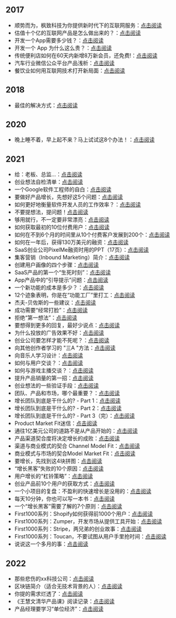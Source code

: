 ## 2017
* 顺势而为，枫致科技为你提供新时代下的互联网服务：[点击阅读](https://mp.weixin.qq.com/s?__biz=MzU5MTA1OTg1NQ==&mid=2247483654&idx=1&sn=adf444dfa7acc6f261a5510b2b8bd828&chksm=fe358fe6c94206f0120c4fb134fbc02dbb7e7c6d1160589dd392fab6a991cdeaeca6d1f14915&token=1981590995&lang=zh_CN#rd)
* 估值十个亿的互联网产品是怎么做出来的？：[点击阅读](https://mp.weixin.qq.com/s?__biz=MzU5MTA1OTg1NQ==&mid=2247483663&idx=1&sn=5fd6971e6a0d5bab8e56b05ec75f00ec&chksm=fe358fefc94206f9bb22a70d4cf22bc16d35ac8300f84124ecb76860a88a2acf752aac3e4598&token=1981590995&lang=zh_CN#rd)
* 开发一个App需要多少钱？：[点击阅读](https://mp.weixin.qq.com/s?__biz=MzU5MTA1OTg1NQ==&mid=2247483666&idx=1&sn=1900a11491483414cab5decc70c29c7c&chksm=fe358ff2c94206e42857171b26e680f28ffe7eda939d851925a9dbf8f6df3e69659a7811830a&token=1981590995&lang=zh_CN#rd)
* 开发一个 App 为什么这么贵？：[点击阅读](https://mp.weixin.qq.com/s?__biz=MzU5MTA1OTg1NQ==&mid=2247483673&idx=1&sn=516b15187b577971c438c1beca514dfb&chksm=fe358ff9c94206ef1fc392c10d12ad4dea9e9b73b7404716f398e8da6d7ddf91a51fe7da14c3&token=1981590995&lang=zh_CN#rd)
* 传统便利店如何在60天内新增8万新会员，还免费!：[点击阅读](https://mp.weixin.qq.com/s?__biz=MzU5MTA1OTg1NQ==&mid=2247483674&idx=1&sn=0cef404ffef4da1c3d2293ccb3db9c4c&chksm=fe358ffac94206ecdc9f98e3413a83d0e8b36f03acacc5f58557a39e2ddc6a4191bfa06fd052&token=1981590995&lang=zh_CN#rd)
* 汽车行业微信公众平台产品浅析：[点击阅读](https://mp.weixin.qq.com/s?__biz=MzU5MTA1OTg1NQ==&mid=2247483676&idx=1&sn=b2f264e00dc4de7e0d03ca9a8040ba51&chksm=fe358ffcc94206eae3818c1a889bf0a1ffdc705eb07206cdc20bdee905b893cdbe3ba83aaf54&token=1981590995&lang=zh_CN#rd)
* 餐饮业如何用互联网技术打开新局面：[点击阅读](https://mp.weixin.qq.com/s?__biz=MzU5MTA1OTg1NQ==&mid=2247483684&idx=1&sn=13e7d13a2e9b0fafbaf3e39e2fc62b16&chksm=fe358fc4c94206d2e59c322ca68b9a1e7f037f04647b4d8390ba85e89ff54f42336e7ae95d77&token=1981590995&lang=zh_CN#rd)  

## 2018
* 最佳的解决方式：[点击阅读](https://mp.weixin.qq.com/s?__biz=MzAxNTg1NTUzMQ==&mid=2247483669&idx=1&sn=c6ee5e794549141d4ee06d4a49866c68&chksm=9bfcfbd1ac8b72c7308cd20b4a9c8feb0fe3470dfd65f194647a2abd7ccba383a653192c8f86&token=456141648&lang=zh_CN#rd)

## 2020
* 晚上睡不着，早上起不来？马上试试这8个办法！：[点击阅读](https://mp.weixin.qq.com/s?__biz=MzAxNTg1NTUzMQ==&mid=2247483681&idx=1&sn=7731772d5caceae97fadb8b590de6dc7&chksm=9bfcfbe5ac8b72f32ab3aff4d49c9cfa9199063b2263bf6e95004d1dea7d977d6ec78f762a43&token=456141648&lang=zh_CN#rd)

## 2021
* 给：老板、总监...：[点击阅读](https://mp.weixin.qq.com/s?__biz=MzAxNTg1NTUzMQ==&mid=2247483696&idx=1&sn=cb534c5740756d38d2e684b5a5201d42&chksm=9bfcfbf4ac8b72e27677d428e71ec30d6e537730243676472ebbc8a43ad82c04ea126ec27ecd&token=456141648&lang=zh_CN#rd)
* 创业想法自检清单：[点击阅读](https://mp.weixin.qq.com/s?__biz=MzAxNTg1NTUzMQ==&mid=2247483700&idx=1&sn=9ccf70d820fc9a762634638310c27ee1&chksm=9bfcfbf0ac8b72e619ed4294844857dc2b0e65b24da84b6aa2c88fdc66f406afb652cc84be17&token=456141648&lang=zh_CN#rd)
* 一个Google软件工程师的自白：[点击阅读](https://mp.weixin.qq.com/s?__biz=MzAxNTg1NTUzMQ==&mid=2247483704&idx=1&sn=e2ac454c2b01c87a7da5e8ee68d4ea60&chksm=9bfcfbfcac8b72ea955124dc3b32a9349abe2ef764538b413f5fcc83ef3e3d6f9768de697b78&token=456141648&lang=zh_CN#rd)
* 要做好产品增长，先想好这5个问题：[点击阅读](https://mp.weixin.qq.com/s?__biz=MzAxNTg1NTUzMQ==&mid=2247483708&idx=1&sn=99c189d5d39002f0b2a43ef3a7e8ce24&chksm=9bfcfbf8ac8b72ee9915e35b69c6caef7a3aa89c08864216f26ddf9177324cbbdce64ada51d7&token=456141648&lang=zh_CN#rd)
* 如何更好地衡量软件开发人员的工作效率？：[点击阅读](https://mp.weixin.qq.com/s?__biz=MzAxNTg1NTUzMQ==&mid=2247483713&idx=1&sn=0f3d098e1010761895a67e2cb56e6204&chksm=9bfcfb85ac8b72930209ed31fbc0d238b6a699c1a0c2320c18892815f500f8d94dea99beb240&token=456141648&lang=zh_CN#rd)
* 不要提想法，提问题！[点击阅读](https://mp.weixin.qq.com/s?__biz=MzAxNTg1NTUzMQ==&mid=2247483722&idx=1&sn=1827babaf8d63eeebcda380f7eec5b58&chksm=9bfcfb8eac8b7298a40c07c52e104850a4cb969e49ef499a82752de44085abe30ede0d4e4ed8&token=456141648&lang=zh_CN#rd)
* 够用就行，不一定要非常漂亮：[点击阅读](https://mp.weixin.qq.com/s?__biz=MzAxNTg1NTUzMQ==&mid=2247483729&idx=1&sn=d7522ba21030346b8498e830fd19eccd&chksm=9bfcfb95ac8b7283a5291f19485ea6905c0d9653679533db90fae4efb84541dfe02efe8930de&token=456141648&lang=zh_CN#rd)
* 如何获取最初的10位付费用户：[点击阅读](https://mp.weixin.qq.com/s?__biz=MzAxNTg1NTUzMQ==&mid=2247483739&idx=1&sn=c171525b3cc073ecee1c1c4069cdadd8&chksm=9bfcfb9fac8b72896168347fd0ed4318997f0564aa7292a925c3fdbe63db347188e5dfae7195&token=456141648&lang=zh_CN#rd)
* 如何在不到6个月的时间里从10个付费客户发展到200个：[点击阅读](https://mp.weixin.qq.com/s?__biz=MzAxNTg1NTUzMQ==&mid=2247483774&idx=1&sn=288307620a9c0f71c4ab970de4293b6d&chksm=9bfcfbbaac8b72ac35dea21c7e871d92ab4f2f7bbae233ac3ab2da77aeaffd48c2d3f6179240&token=456141648&lang=zh_CN#rd)
* 如何在一年后，获得130万美元的融资：[点击阅读](https://mp.weixin.qq.com/s?__biz=MzAxNTg1NTUzMQ==&mid=2247483780&idx=1&sn=d6ad7d556ddcb9772405c84decfac031&chksm=9bfcfb40ac8b72567bae58fd6783f9a4786956356c4b9bb6931f5b8aad597005a9f491163589&token=456141648&lang=zh_CN#rd)
* SaaS创业公司PixelMe融资时用的PPT（17页）：[点击阅读](https://mp.weixin.qq.com/s?__biz=MzAxNTg1NTUzMQ==&mid=2247483811&idx=1&sn=e9c56162bae3b245c98932b179572d84&chksm=9bfcfb67ac8b72717909b112ad262073e825a2bf8c51200beba7e40bd01a3d31d3f9cc555b46&token=456141648&lang=zh_CN#rd)
* 集客营销（Inbound Marketing）简介：[点击阅读](https://mp.weixin.qq.com/s?__biz=MzAxNTg1NTUzMQ==&mid=2247483818&idx=1&sn=2da1f8827aed7a01b8f0958ce256eca9&chksm=9bfcfb6eac8b7278e7c7a7ae840ac4a3f9923f54405acf7ab54febdef943bb8b012d46240015&token=456141648&lang=zh_CN#rd)
* 创建用户画像的四个步骤：[点击阅读](https://mp.weixin.qq.com/s?__biz=MzAxNTg1NTUzMQ==&mid=2247483824&idx=1&sn=79b1035d92cbc6a86575fa92967f4927&chksm=9bfcfb74ac8b72628931f760dd1b1467dfd1a4b3600d1ccf6f8ddba751fcf36db1c5e14f8a97&token=456141648&lang=zh_CN#rd)
* SaaS产品的第一个“生死时刻”：[点击阅读](https://mp.weixin.qq.com/s?__biz=MzAxNTg1NTUzMQ==&mid=2247483830&idx=1&sn=75bbbb21f99628dc0355a5d86759350e&chksm=9bfcfb72ac8b7264e0ab470ec7995a95fd3f4c8aabeacd61dd2044b1471f43c9670abcc37b96&token=456141648&lang=zh_CN#rd)
* App产品中的“引导提示”问题：[点击阅读](https://mp.weixin.qq.com/s?__biz=MzAxNTg1NTUzMQ==&mid=2247483839&idx=1&sn=d6dadf6aa924ac7bf82bf35902e450aa&chksm=9bfcfb7bac8b726d8e9290d7001a6b678fb9fd8cc0cacd97452be017b621c414c3eb6f4cea2a&token=456141648&lang=zh_CN#rd)
* 一个新功能的成本是多少？：[点击阅读](https://mp.weixin.qq.com/s?__biz=MzAxNTg1NTUzMQ==&mid=2247483851&idx=1&sn=73cb480374bdf504f8231eb4059313c1&chksm=9bfcfb0fac8b72196ecfd0b9410364de36b140325bd57f3eab98ff31509c958b020973f7fd3d&token=456141648&lang=zh_CN#rd)
* 12个迹象表明，你是在“功能工厂”里打工：[点击阅读](https://mp.weixin.qq.com/s?__biz=MzAxNTg1NTUzMQ==&mid=2247483850&idx=1&sn=a88da005c633d306558420247a57cbbf&chksm=9bfcfb0eac8b7218ac7a6560d66715da06bd89bcdad57292dbafac591e9850f10deb4fa688c7&token=456141648&lang=zh_CN#rd)
* 杰夫-贝佐斯的一些建议：[点击阅读](https://mp.weixin.qq.com/s?__biz=MzAxNTg1NTUzMQ==&mid=2247483856&idx=1&sn=c6889efdc13bb90c160b1fe8639db9db&chksm=9bfcfb14ac8b7202f3298c10b00375ef59265b31445ce49d18212ca54357538a241fddab543e&token=456141648&lang=zh_CN#rd)
* 成功需要“经常打脸”：[点击阅读](https://mp.weixin.qq.com/s?__biz=MzAxNTg1NTUzMQ==&mid=2247483861&idx=1&sn=11370b89447ddb24d203e60fcdc6159f&chksm=9bfcfb11ac8b7207ca74e2b1d53845ea1c9208e73e95bf966319ad664e3eef128b8d8d525536&token=456141648&lang=zh_CN#rd)
* 拒绝“第一想法”：[点击阅读](https://mp.weixin.qq.com/s?__biz=MzAxNTg1NTUzMQ==&mid=2247483866&idx=1&sn=16bfe9a64f8fa32c02a60f3811cfa9d6&chksm=9bfcfb1eac8b72082269c7f1dd7453ecbd64478cb4957b16b29c4615e4f3f738f107fb42bb7a&token=456141648&lang=zh_CN#rd)
* 要想得到更多的回复，最好少说点：[点击阅读](https://mp.weixin.qq.com/s?__biz=MzAxNTg1NTUzMQ==&mid=2247483879&idx=1&sn=bc1dab467b9c411bbe5cfb22263f5c40&chksm=9bfcfb23ac8b72357e13de4ce86db75451997e8686dcdbad8d720e1fc8b8bd8afd85e6cad12a&token=456141648&lang=zh_CN#rd)
* 为什么投放的广告效果不好：[点击阅读](https://mp.weixin.qq.com/s?__biz=MzAxNTg1NTUzMQ==&mid=2247483885&idx=1&sn=65252a14b99f1bb0ae9d6a47110c987d&chksm=9bfcfb29ac8b723fedc5e69a35ea9cdbadf9b63ae6ec7f59a2e3e26a9678c57cbba7f2317dfa&token=456141648&lang=zh_CN#rd)
* 创业公司要怎样才能不死呢？：[点击阅读](https://mp.weixin.qq.com/s?__biz=MzAxNTg1NTUzMQ==&mid=2247483886&idx=1&sn=51cc853a6a9cf2e92b2493a480d1d081&chksm=9bfcfb2aac8b723cfb5c6957f49f226c9ac7c8bd3a2bbaa2a3ebe4cee8b00093e04a50f91523&token=456141648&lang=zh_CN#rd)
* 向其他创作者学习的 "三A "方法：[点击阅读](https://mp.weixin.qq.com/s?__biz=MzAxNTg1NTUzMQ==&mid=2247483907&idx=1&sn=af9367ae7a93ec4c25f4c1fc9216a298&chksm=9bfcf8c7ac8b71d1dd470a7fcded6b8b654973e95a5eeb74c5e6914d8147c05e86b8a4bd7c2e&token=456141648&lang=zh_CN#rd)
* 向音乐人学习设计：[点击阅读](https://mp.weixin.qq.com/s?__biz=MzAxNTg1NTUzMQ==&mid=2247483916&idx=1&sn=de2781b9d906e8fb8a5f2fe356367bf8&chksm=9bfcf8c8ac8b71deee46efb624a4c7d5b86f2343619f24c0e683dd4c40645c73cb4b857d31ca&token=456141648&lang=zh_CN#rd)
* 如何与用户交谈？：[点击阅读](https://mp.weixin.qq.com/s?__biz=MzAxNTg1NTUzMQ==&mid=2247483921&idx=1&sn=4dbe43ed7713afc0071303ae20499d33&chksm=9bfcf8d5ac8b71c31a4f401e1bac4dfeecc8bcae038bf7932f6611babcf4b17669db2bb3f85e&token=456141648&lang=zh_CN#rd)
* 如何与游戏主播交谈？：[点击阅读](https://mp.weixin.qq.com/s?__biz=MzAxNTg1NTUzMQ==&mid=2247483926&idx=1&sn=ab8cbb8c31cf01f40bf88b119557fc02&chksm=9bfcf8d2ac8b71c43203812d162cd4744c196558672548f671261c34497f74577c8afd082de6&token=456141648&lang=zh_CN#rd)
* 提升产品销量的第一招：[点击阅读](https://mp.weixin.qq.com/s?__biz=MzAxNTg1NTUzMQ==&mid=2247483941&idx=1&sn=474d180a75e8c2c6e6b7c0c895f171aa&chksm=9bfcf8e1ac8b71f70f78dd5b6c0385d2ffbc38692b7941515c9763c084c2fabcde0c4132815e&token=456141648&lang=zh_CN#rd)
* 创业想法的一些验证手段：[点击阅读](https://mp.weixin.qq.com/s?__biz=MzAxNTg1NTUzMQ==&mid=2247483942&idx=1&sn=4f4940fba45255e7d2ec7568a0e896ec&chksm=9bfcf8e2ac8b71f44443b1bcac44ccb357dc08932f64b2b209cfed72f756852e0cd87a52690c&token=456141648&lang=zh_CN#rd)
* 团队、产品和市场，哪个最重要？：[点击阅读](https://mp.weixin.qq.com/s?__biz=MzAxNTg1NTUzMQ==&mid=2247483943&idx=1&sn=f6464351f58e2f8dd53e94b6579314a0&chksm=9bfcf8e3ac8b71f53cbb45c27d4f65082c153266a4d92b87096f3bfba7e686e6c1e62068121f&token=456141648&lang=zh_CN#rd)
* 增长团队到底是干什么的? - Part 1：[点击阅读](https://mp.weixin.qq.com/s?__biz=MzAxNTg1NTUzMQ==&mid=2247483949&idx=1&sn=27f9e09fee6dc7b62c0ffcbb9792b123&chksm=9bfcf8e9ac8b71ffb8b7785e6fd71842e11c6819bf38df3763d6f94e21aab4d73b8227c80966&token=456141648&lang=zh_CN#rd)
* 增长团队到底是干什么的? - Part 2：[点击阅读](https://mp.weixin.qq.com/s?__biz=MzAxNTg1NTUzMQ==&mid=2247483960&idx=1&sn=8228317b46147691e1476924dfe467c7&chksm=9bfcf8fcac8b71ea9acd7a38ac8d0d9694b7e331d705522b789e344d85c3822379bbabc6c5a4&token=456141648&lang=zh_CN#rd)
* 增长团队到底是干什么的? - Part 3（完）：[点击阅读](https://mp.weixin.qq.com/s?__biz=MzAxNTg1NTUzMQ==&mid=2247483982&idx=1&sn=33219cb40e3f50c529260775fef44e48&chksm=9bfcf88aac8b719c9f77d3153c9d24eb4717b44b8f859ade57a9ec501d68040835d7f704390e&token=456141648&lang=zh_CN#rd)
* Product Market Fit迷信：[点击阅读](https://mp.weixin.qq.com/s?__biz=MzAxNTg1NTUzMQ==&mid=2247483989&idx=1&sn=28758e8b1e0a221053c636b0ba14af64&chksm=9bfcf891ac8b718757d71447d90627b0e6a5108e626530a0e01b28463f57ab487796f0bf0187&token=456141648&lang=zh_CN#rd)
* 通往1亿美元公司的道路不是从产品开始的：[点击阅读](https://mp.weixin.qq.com/s?__biz=MzAxNTg1NTUzMQ==&mid=2247484002&idx=1&sn=72c931040e78d3f122ff7552c4c486a3&chksm=9bfcf8a6ac8b71b059669b26565328c72f83dfdc14efcb5aefdbf4e6d3483ce5b7f454f5b923&token=456141648&lang=zh_CN#rd)
* 产品渠道契合度将决定增长的成败：[点击阅读](https://mp.weixin.qq.com/s?__biz=MzAxNTg1NTUzMQ==&mid=2247484011&idx=1&sn=2b35f7053719fb0aca3dad568ecd1654&chksm=9bfcf8afac8b71b986dce4a16a08d5eae1490a0c01caeb4670b19f6c9163838b3a15a47aca01&token=456141648&lang=zh_CN#rd)
* 渠道与商业模式的契合 Channel Model Fit：[点击阅读](https://mp.weixin.qq.com/s?__biz=MzAxNTg1NTUzMQ==&mid=2247484023&idx=1&sn=744a087c186295fa4b5f15606d152b42&chksm=9bfcf8b3ac8b71a5a3d13244c845cc16b1cbfa1450b5b22a8cec1288dba8de8e9d74e7c12be4&token=456141648&lang=zh_CN#rd)
* 商业模式与市场的契合Model Market Fit：[点击阅读](https://mp.weixin.qq.com/s?__biz=MzAxNTg1NTUzMQ==&mid=2247484031&idx=1&sn=68a5b37da80cd33dad7a158cc617535e&chksm=9bfcf8bbac8b71ad1decb29f04c0b7acf8026af1a0310e431f6747aca59a40f927b5697dbb08&token=456141648&lang=zh_CN#rd)
* 要增长，先找到这4块拼图：[点击阅读](https://mp.weixin.qq.com/s?__biz=MzAxNTg1NTUzMQ==&mid=2247484039&idx=1&sn=f67e6ba2091605e2d71754d0562853fe&chksm=9bfcf843ac8b7155665eb200476bedd1c5daff83e29720a3eeaa2194164927010a4d03664aeb&token=456141648&lang=zh_CN#rd)
* “增长黑客”失败的10个原因：[点击阅读](https://mp.weixin.qq.com/s?__biz=MzAxNTg1NTUzMQ==&mid=2247484044&idx=1&sn=e8bf5c86697081cc2e556befe10d341a&chksm=9bfcf848ac8b715ea6f6c7949ca7b1f47c2be97205c9730e8a23d4b6d334f0c6f09aa97ce8e4&token=456141648&lang=zh_CN#rd)
* 用户增长的“杠铃策略”：[点击阅读](https://mp.weixin.qq.com/s?__biz=MzAxNTg1NTUzMQ==&mid=2247484049&idx=1&sn=65ed9cbf52eba02dcd874c2c1ebf4391&chksm=9bfcf855ac8b7143dbe91e50f3483ce4f6c191696dfc6ffe2b22c51f3be4e6dc5c00e83c1a30&token=456141648&lang=zh_CN#rd)
* 创业产品前10个用户的获取方式：[点击阅读](https://mp.weixin.qq.com/s?__biz=MzAxNTg1NTUzMQ==&mid=2247484054&idx=1&sn=9a30a01555fcbdf4c65953e94c683455&chksm=9bfcf852ac8b71449e34521b220a7de58ee068b50b5b753ecef63d7f9485ee11156e67d46c34&token=456141648&lang=zh_CN#rd)
* 一个小项目的复盘：不盈利的快速增长是没用的：[点击阅读](https://mp.weixin.qq.com/s?__biz=MzAxNTg1NTUzMQ==&mid=2247484060&idx=1&sn=464e81757dba7a6d92efb20289f58750&chksm=9bfcf858ac8b714eb2bad580ec093537b2a271efec11880f202e5c4650adf8a36cbc7f8d27d0&token=456141648&lang=zh_CN#rd)
* 每天10分钟，你也可以写一本书：[点击阅读](https://mp.weixin.qq.com/s?__biz=MzAxNTg1NTUzMQ==&mid=2247484065&idx=1&sn=fe31f9cbfa9136554495f3c040672d31&chksm=9bfcf865ac8b7173f4bb8fe39631f84adfd3029354af8cf100705b2d01a173388f4c9d10a22b&token=456141648&lang=zh_CN#rd)
* 一个“增长黑客”需要了解的7个原则：[点击阅读](https://mp.weixin.qq.com/s?__biz=MzAxNTg1NTUzMQ==&mid=2247484074&idx=1&sn=8f059884d8daf1749064eed4ee160cda&chksm=9bfcf86eac8b71787a7c3d8e96b90e976dcdeef92ff54740ac9855500e4eaf77169cca8a0b06&token=456141648&lang=zh_CN#rd)
* First1000系列：Shopify如何获得前1000个用户：[点击阅读](https://mp.weixin.qq.com/s?__biz=MzAxNTg1NTUzMQ==&mid=2247484079&idx=1&sn=26533d882168a4de5750424a76fb35f7&chksm=9bfcf86bac8b717d55e0c73a39f6dc73b832b3cf5057334903b8fd5f4a0c8d8b5fcb8ecc0978&token=456141648&lang=zh_CN#rd)
* First1000系列：Zumper，开发市场从提供工具开始：[点击阅读](https://mp.weixin.qq.com/s?__biz=MzAxNTg1NTUzMQ==&mid=2247484085&idx=1&sn=bd77a471981946bb1d4a081688f90c6e&chksm=9bfcf871ac8b7167672ac8093649eff90bb5723bd4494d54f386c7405ba71713c3c17c43e184&token=456141648&lang=zh_CN#rd)
* First1000系列：Stripe，两兄弟的创业故事：[点击阅读](https://mp.weixin.qq.com/s?__biz=MzAxNTg1NTUzMQ==&mid=2247484091&idx=1&sn=60ebeaf92c1e2f4a84e4cfd2afc8a430&chksm=9bfcf87fac8b71694e7ee1195b685048714fed29fb538792c1e1a2a35461c380279df6cf07b3&token=456141648&lang=zh_CN#rd)
* First1000系列：Toucan，不要试图从用户手里抢时间：[点击阅读](https://mp.weixin.qq.com/s?__biz=MzAxNTg1NTUzMQ==&mid=2247484098&idx=1&sn=85a05763f1ab58b6b71842a41959c878&chksm=9bfcf806ac8b71107f05af40258ee5aa0beedaf66b8638d08ff9fa68aa2e63d711dcd018283b&token=456141648&lang=zh_CN#rd)
* 说说这一个多月的事：[点击阅读](https://mp.weixin.qq.com/s?__biz=MzAxNTg1NTUzMQ==&mid=2247484112&idx=1&sn=db046e1979d79f45005d3468cde58e63&chksm=9bfcf814ac8b71028d79b822236eb08036e946836d5fd01e4d0dcc8129a65702015dfdcba9e3&token=456141648&lang=zh_CN#rd)

## 2022
* 那些悲伤的xx科技公司：[点击阅读](https://mp.weixin.qq.com/s?__biz=MzAxNTg1NTUzMQ==&mid=2247484122&idx=1&sn=790f374317904046be599d8919bd19c9&chksm=9bfcf81eac8b71082b9f578d801aa4e584716522c4442d84472f1906a1984a5bf245e798d31e&token=456141648&lang=zh_CN#rd)
* 区块链简介（适合无技术背景的人）：[点击阅读](https://mp.weixin.qq.com/s?__biz=MzAxNTg1NTUzMQ==&mid=2247484134&idx=1&sn=cad84b543a4cfbd1b0e92d12ddedf35b&chksm=9bfcf822ac8b7134ee9944fa329a0a7bcfa27d0925d8fef1353a835fe888f0e1bfbee3d0da78&token=456141648&lang=zh_CN#rd)
* 你提的需求烂透了：[点击阅读](https://mp.weixin.qq.com/s?__biz=MzAxNTg1NTUzMQ==&mid=2247484145&idx=1&sn=9c3ab4fadfec2244569305d00d05d275&chksm=9bfcf835ac8b7123e38870257ef5368c3383ff5f0580917e71d401bcd127a6ecd3e03e89c2c8&token=456141648&lang=zh_CN#rd)
* 《王慧文清华产品课》阅读记录：[点击阅读](https://mp.weixin.qq.com/s?__biz=MzAxNTg1NTUzMQ==&mid=2247484153&idx=1&sn=90d9cbe8fae56a366223ff3fa779ad99&chksm=9bfcf83dac8b712b96218b50920a292c8db9af89ff174827b881a944b983d2e78d90db9d92a2&token=456141648&lang=zh_CN#rd)
* 产品经理要学习“单位经济”：[点击阅读](https://mp.weixin.qq.com/s?__biz=MzAxNTg1NTUzMQ==&mid=2247484158&idx=1&sn=fdbfccc38c9ce1719967b15e0eda36ab&chksm=9bfcf83aac8b712c3af145a72ad9c18a0daf7cb5038613732a3264d8b68fc579b14d60089e0b&token=456141648&lang=zh_CN#rd)


